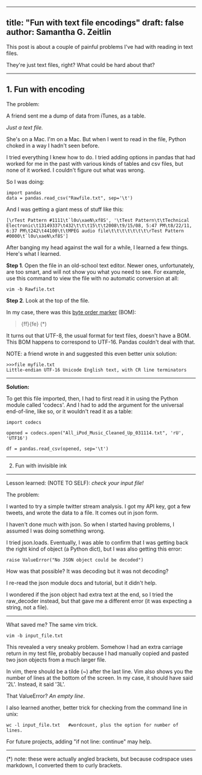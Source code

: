 
---
title: "Fun with text file encodings"
draft: false
author: Samantha G. Zeitlin
---


This post is about a couple of painful problems I've had with reading in text files. 

They're just text files, right? What could be hard about that? 


----------


**1. Fun with encoding**
------------------------

The problem: 

A friend sent me a dump of data from iTunes, as a table. 

*Just a text file.* 

She's on a Mac. I'm on a Mac. But when I went to read in the file, Python choked in a way I hadn't seen before. 

I tried everything I knew how to do. I tried adding options in pandas that had worked for me in the past with various kinds of tables and csv files, but none of it worked. I couldn't figure out what was wrong.

So I was doing: 

    import pandas
    data = pandas.read_csv("Rawfile.txt", sep='\t')

And I was getting a giant mess of stuff like this:

    [\rTest Pattern #1111\t`l0u\xaeN\xf8S', '\tTest Pattern\t\tTechnical Electronic\t13149337\t432\t\t\t15\t\t2008\t9/15/08, 5:47 PM\t8/22/11, 6:37 PM\t242\t44100\t\tMPEG audio file\t\t\t\t\t\t\t\rTest Pattern #0000\t`l0u\xaeN\xf8S']

After banging my head against the wall for a while, I learned a few things. Here's what I learned. 

**Step 1**. Open the file in an old-school text editor. Newer ones, unfortunately, are too smart, and will not show you what you need to see. For example, use this command to view the file with no automatic conversion at all:

    vim -b Rawfile.txt

**Step 2**. Look at the top of the file. 

In my case, there was this [byte order marker][1] (BOM): 

> {ff}{fe} (*)

 

It turns out that UTF-8, the usual format for text files, doesn't have a BOM. This BOM happens to correspond to UTF-16. Pandas couldn't deal with that. 

NOTE: a friend wrote in and suggested this even better unix solution:

    >>>file myfile.txt
    Little-endian UTF-16 Unicode English text, with CR line terminators


----------


**Solution:** 

To get this file imported, then, I had to first read it in using the Python module called 'codecs'. And I had to add the argument for the universal end-of-line, like so, or it wouldn't read it as a table:

    import codecs

    opened = codecs.open("All_iPod_Music_Cleaned_Up_031114.txt", 'rU', 'UTF16')

    df = pandas.read_csv(opened, sep='\t')


----------


2. Fun with invisible ink
-------------------------

Lesson learned: (NOTE TO SELF): *check your input file!* 

The problem: 

I wanted to try a simple twitter stream analysis. I got my API key, got a few tweets, and wrote the data to a file. It comes out in json form. 

I haven't done much with json. So when I started having problems, I assumed I was doing something wrong. 

I tried json.loads. Eventually, I was able to confirm that I was getting back the right kind of object (a Python dict), but I was also getting this error:

    raise ValueError("No JSON object could be decoded")

How was that possible? It was decoding but it was not decoding? 

I re-read the json module docs and tutorial, but it didn't help. 

I wondered if the json object had extra text at the end, so I tried the raw_decoder instead, but that gave me a different error (it was expecting a string, not a file). 


----------


What saved me? The same vim trick. 

    vim -b input_file.txt

This revealed a very sneaky problem. Somehow I had an extra carriage return in my test file, probably because I had manually copied and pasted two json objects from a much larger file. 

In vim, there should be a tilde (~) after the last line. Vim also shows you the number of lines at the bottom of the screen. In my case, it should have said '2L'. Instead, it said '3L'.

That ValueError? *An empty line*. 

I also learned another, better trick for checking from the command line in unix:

    wc -l input_file.txt   #wordcount, plus the option for number of lines. 

For future projects, adding "if not line: continue" may help. 


----------


(*) note: these were actually angled brackets, but because codrspace uses markdown, I converted them to curly brackets. 

  [1]: http://en.wikipedia.org/wiki/Byte_order_mark
